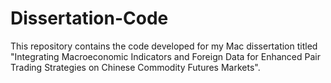 # Dissertation-Code
This repository contains the code developed for my Mac dissertation titled "Integrating Macroeconomic Indicators and Foreign Data for Enhanced Pair Trading Strategies on Chinese Commodity Futures Markets". 
